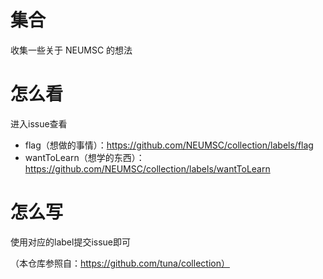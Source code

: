 # 集合
收集一些关于 NEUMSC 的想法

# 怎么看
进入issue查看

- flag（想做的事情）：https://github.com/NEUMSC/collection/labels/flag
- wantToLearn（想学的东西）：https://github.com/NEUMSC/collection/labels/wantToLearn

# 怎么写
使用对应的label提交issue即可

（本仓库参照自：https://github.com/tuna/collection）
